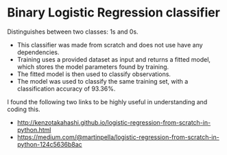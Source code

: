 # Binary Logistic Regression classifier

Distinguishes between two classes: 1s and 0s.

- This classifier was made from scratch and does not use have any dependencies.
- Training uses a provided dataset as input and returns a fitted model, which stores the model parameters found by training.
- The fitted model is then used to classify observations.
- The model was used to classify the same training set, with a classification accuracy of 93.36%.

I found the following two links to be highly useful in understanding and coding this.

- http://kenzotakahashi.github.io/logistic-regression-from-scratch-in-python.html
- https://medium.com/@martinpella/logistic-regression-from-scratch-in-python-124c5636b8ac
